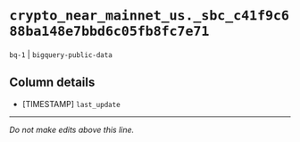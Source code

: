 # `crypto_near_mainnet_us._sbc_c41f9c688ba148e7bbd6c05fb8fc7e71`
`bq-1` | `bigquery-public-data`

## Column details
* [TIMESTAMP] `last_update`

-------------------------------------------------------------------------------
*Do not make edits above this line.*
